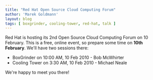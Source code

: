 ```yaml
---
title: "Red Hat Open Source Cloud Computing Forum"
author: 'Marek Goldmann'
layout: blog
tags: [ boxgrinder, cooling-tower, red-hat, talk ]
---
```


Red Hat is hosting its 2nd Open Source Cloud Computing Forum on 10 February. This is a free, online event, so prepare some time on **10th February**. We'll have two sessions there:

* BoxGrinder on 10:00 AM, 10 Feb 2010 - Bob McWhirter
* Cooling Tower on 3:30 AM, 10 Feb 2010 - Michael Neale

We're happy to meet you there!
